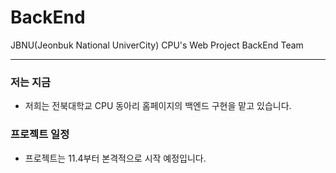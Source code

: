 # BackEnd

JBNU(Jeonbuk National UniverCity) CPU's Web Project BackEnd Team

------------------------------------------------------------------
### 저는 지금
  * 저희는 전북대학교 CPU 동아리 홈페이지의 백엔드 구현을 맡고 있습니다.

### 프로젝트 일정
  * 프로젝트는 11.4부터 본격적으로 시작 예정입니다.
